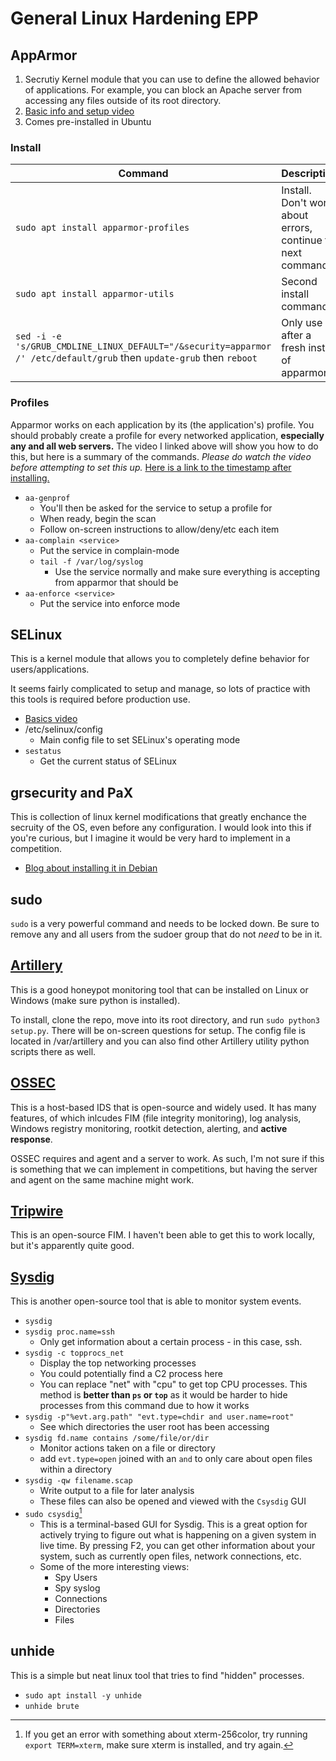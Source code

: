 # General Linux Hardening EPP 

## AppArmor 
   1. Secrutiy Kernel module that you can use to define the allowed behavior of applications. For example, you can block an Apache server from accessing any files outside of its root directory. 
   2. [Basic info and setup video](https://www.youtube.com/watch?v=zPkrcTidwQI)
   3. Comes pre-installed in Ubuntu 

### Install 
| Command | Description |
| - | - |
| `sudo apt install apparmor-profiles`  | Install. Don't worry about errors, continue to next command.
| `sudo apt install apparmor-utils` | Second install command. |
| `sed -i -e 's/GRUB_CMDLINE_LINUX_DEFAULT="/&security=apparmor /' /etc/default/grub` then `update-grub` then `reboot` | Only use after a fresh install of apparmor | 

### Profiles 
Apparmor works on each application by its (the application's) profile. You should probably create a profile for every networked application, **especially any and all web servers.** The video I linked above will show you how to do this, but here is a summary of the commands. *Please do watch the video before attempting to set this up.* [Here is a link to the timestamp after installing.](https://youtu.be/zPkrcTidwQI?t=585)

- `aa-genprof` 
  - You'll then be asked for the service to setup a profile for
  - When ready, begin the scan
  - Follow on-screen instructions to allow/deny/etc each item
- `aa-complain <service>` 
  - Put the service in complain-mode 
  - `tail -f /var/log/syslog` 
    - Use the service normally and make sure everything is accepting from apparmor that should be
- `aa-enforce <service>`
  - Put the service into enforce mode

## SELinux
This is a kernel module that allows you to completely define behavior for users/applications. 

It seems fairly complicated to setup and manage, so lots of practice with this tools is required before production use. 

- [Basics video](https://www.youtube.com/watch?v=gma-IRr5mnk)
- /etc/selinux/config
  - Main config file to set SELinux's operating mode
- `sestatus`
  - Get the current status of SELinux 

## grsecurity and PaX
This is collection of linux kernel modifications that greatly enchance the secruity of the OS, even before any configuration. I would look into this if you're curious, but I imagine it would be very hard to implement in a competition. 

- [Blog about installing it in Debian](https://micahflee.com/2016/01/debian-grsecurity/) 

## sudo
`sudo` is a very powerful command and needs to be locked down. Be sure to remove any and all users from the sudoer group that do not *need* to be in it. 

## [Artillery](https://github.com/BinaryDefense/artillery)
This is a good honeypot monitoring tool that can be installed on Linux or Windows (make sure python is installed). 

To install, clone the repo, move into its root directory, and run `sudo python3 setup.py`. There will be on-screen questions for setup. The config file is located in /var/artillery and you can also find other Artillery utility python scripts there as well. 

## [OSSEC](https://www.ossec.net/)
This is a host-based IDS that is open-source and widely used. It has many features, of which inlcudes FIM (file integrity monitoring), log analysis, Windows registry monitoring, rootkit detection, alerting, and **active response**. 

OSSEC requires and agent and a server to work. As such, I'm not sure if this is something that we can implement in competitions, but having the server and agent on the same machine might work. 

## [Tripwire](https://github.com/Tripwire/tripwire-open-source)
This is an open-source FIM. I haven't been able to get this to work locally, but it's apparently quite good. 

## [Sysdig](https://github.com/draios/sysdig/wiki/How-to-Install-Sysdig-for-Linux)
This is another open-source tool that is able to monitor system events. 
  - `sysdig` 
  - `sysdig proc.name=ssh`
    - Only get information about a certain process - in this case, ssh. 
  - `sysdig -c topprocs_net`
    - Display the top networking processes 
    - You could potentially find a C2 process here
    - You can replace "net" with "cpu" to get top CPU processes. This method is **better than `ps` or `top`** as it would be harder to hide processes from this command due to how it works 
  - `sysdig -p"%evt.arg.path" "evt.type=chdir and user.name=root"`
    - See which directories the user root has been accessing 
  - `sysdig fd.name contains /some/file/or/dir`
    - Monitor actions taken on a file or directory 
    - add `evt.type=open` joined with an `and` to only care about open files within a directory 
  - `sysdig -qw filename.scap` 
    - Write output to a file for later analysis
    - These files can also be opened and viewed with the `Csysdig` GUI 
  - `sudo csysdig`[^1]
    - This is a terminal-based GUI for Sysdig. This is a great option for actively trying to figure out what is happening on a given system in live time. By pressing F2, you can get other information about your system, such as currently open files, network connections, etc.
    - Some of the more interesting views:
      - Spy Users
      - Spy syslog
      - Connections
      - Directories
      - Files

## unhide
This is a simple but neat linux tool that tries to find "hidden" processes. 
- `sudo apt install -y unhide`
- `unhide brute` 



[^1]: If you get an error with something about xterm-256color, try running `export TERM=xterm`, make sure xterm is installed, and try again. 